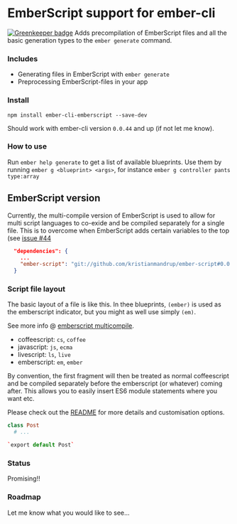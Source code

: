 # EmberScript support for ember-cli

[![Greenkeeper badge](https://badges.greenkeeper.io/kristianmandrup/ember-cli-emberscript.svg)](https://greenkeeper.io/)
Adds precompilation of EmberScript files and all the basic generation
types to the `ember generate` command.

### Includes
- Generating files in EmberScript with `ember generate`
- Preprocessing EmberScript-files in your app

### Install
```
npm install ember-cli-emberscript --save-dev
```

Should work with ember-cli version `0.0.44` and up (if not let me know).

### How to use
Run `ember help generate` to get a list of available blueprints.
Use them by running `ember g <blueprint> <args>`, for instance `ember g
controller pants type:array`

## EmberScript version
Currently, the multi-compile version of EmberScript is used to allow for multi script languages to co-exide and be compiled separately for a single file. This is to overcome when EmberScript adds certain variables to the top (see [issue #44](https://github.com/ghempton/ember-script/issues/44.)

```json
  "dependencies": {
    ...
    "ember-script": "git://github.com/kristianmandrup/ember-script#0.0.17"
  }
```

### Script file layout

The basic layout of a file is like this. In thee blueprints, `(ember)` is used as the emberscript indicator, but you might as well use simply `(em)`.

See more info @ [emberscript multicompile](https://github.com/kristianmandrup/ember-script/tree/multicompile).

- coffeescript: `cs`, `coffee`
- javascript: `js`, `ecma`
- livescript: `ls`, `live`
- emberscript: `em`, `ember`

By convention, the first fragment will then be treated as normal coffeescript and be compiled separately before the emberscript (or whatever) coming after. This allows you to easily insert ES6 module statements where you want etc.

Please check out the [README](https://github.com/kristianmandrup/ember-script/tree/multicompile/) for more details and customisation options.

```coffeescript
class Post
  # ...

`export default Post`
```

### Status
Promising!!

### Roadmap

Let me know what you would like to see...
